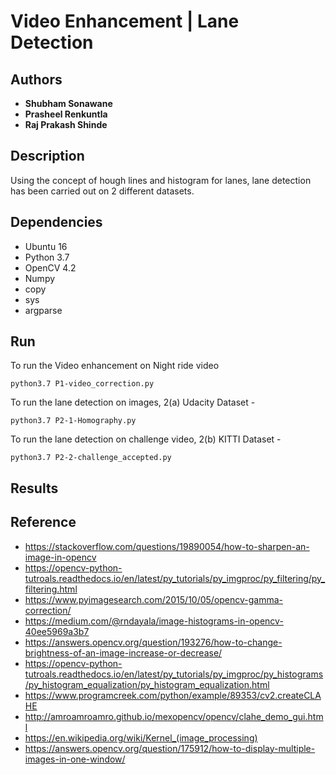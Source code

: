 # Video Enhancement | Lane Detection

## Authors
* **Shubham Sonawane**
* **Prasheel Renkuntla**
* **Raj Prakash Shinde**

 
## Description
Using the concept of hough lines and histogram for lanes, lane detection has been carried out on 2 different datasets.

## Dependencies
* Ubuntu 16
* Python 3.7
* OpenCV 4.2
* Numpy
* copy
* sys
* argparse

## Run
To run the Video enhancement on Night ride video

```
python3.7 P1-video_correction.py
```
To run the lane detection on images, 2(a) Udacity Dataset -
```
python3.7 P2-1-Homography.py
```
To run the lane detection on challenge video, 2(b) KITTI Dataset -
```
python3.7 P2-2-challenge_accepted.py
```
## Results
## Reference
* https://stackoverflow.com/questions/19890054/how-to-sharpen-an-image-in-opencv
* https://opencv-python-tutroals.readthedocs.io/en/latest/py_tutorials/py_imgproc/py_filtering/py_filtering.html
* https://www.pyimagesearch.com/2015/10/05/opencv-gamma-correction/
* https://medium.com/@rndayala/image-histograms-in-opencv-40ee5969a3b7
* https://answers.opencv.org/question/193276/how-to-change-brightness-of-an-image-increase-or-decrease/
* https://opencv-python-tutroals.readthedocs.io/en/latest/py_tutorials/py_imgproc/py_histograms/py_histogram_equalization/py_histogram_equalization.html
* https://www.programcreek.com/python/example/89353/cv2.createCLAHE
* http://amroamroamro.github.io/mexopencv/opencv/clahe_demo_gui.html
* https://en.wikipedia.org/wiki/Kernel_(image_processing)
* https://answers.opencv.org/question/175912/how-to-display-multiple-images-in-one-window/
